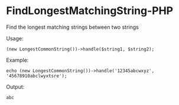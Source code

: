 # FindLongestMatchingString-PHP
Find the longest matching strings between two strings

Usage: 

`````(new LongestCommonString())->handle($string1, $string2);`````

Example: 

```echo (new LongestCommonString())->handle('12345abcwxyz', '45678910abclwyxtsre');```

Output:

```abc```